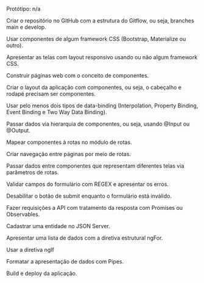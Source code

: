 Protótipo: n/a

Criar o repositório no GitHub com a estrutura do Gitflow, ou seja, branches main e develop.

Usar componentes de algum framework CSS (Bootstrap, Materialize ou outro).

Apresentar as telas com layout responsivo usando ou não algum framework CSS.

Construir páginas web com o conceito de componentes. 

Criar o layout da aplicação com componentes, ou seja, o cabeçalho e rodapé precisam ser componentes.

Usar pelo menos dois tipos de data-binding (Interpolation, Property Binding, Event Binding e Two Way Data Binding).

Passar dados via hierarquia de componentes, ou seja, usando @Input ou @Output.

Mapear componentes à rotas no módulo de rotas.

Criar navegação entre páginas por meio de rotas.

Passar dados entre componentes que representam diferentes telas via parâmetros de rotas. 

Validar campos do formulário com REGEX e apresentar os erros.

Desabilitar o botão de submit enquanto o formulário está inválido.

Fazer requisições a API com tratamento da resposta com Promises ou Observables.

Cadastrar uma entidade no JSON Server.

Apresentar uma lista de dados com a diretiva estrutural ngFor.

Usar a diretiva ngIf

Formatar a apresentação de dados com Pipes.

Build e deploy da aplicação.
